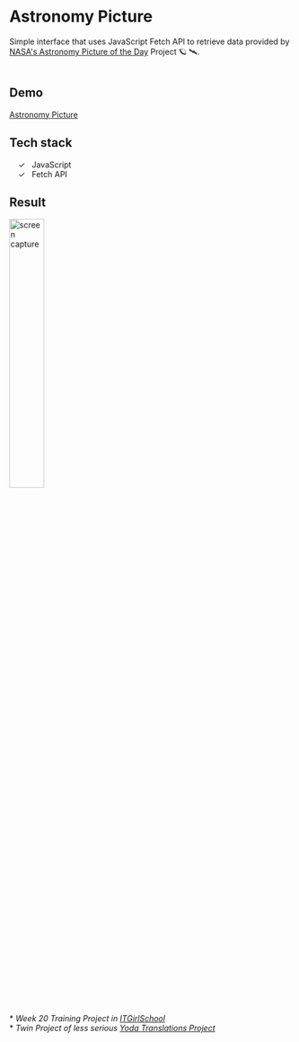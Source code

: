 # Astronomy Picture
Simple interface that uses JavaScript Fetch API to retrieve data provided by [NASA's Astronomy Picture of the Day] Project :ringed_planet: 🛰️.
<br><br>

## Demo
[Astronomy Picture]

## Tech stack 

&nbsp;&nbsp;&nbsp;&nbsp;&check;&nbsp;&nbsp; JavaScript<br>
&nbsp;&nbsp;&nbsp;&nbsp;&check;&nbsp;&nbsp; Fetch API<br>

## Result
<img width="35%" alt="screen capture" src="../main/assets/img/captureweb.jpeg">


<br><br> 
\* _Week 20 Training Project in [ITGirlSchool]_ 
<br>
\* _Twin Project of less serious [Yoda Translations Project]_ 
  

   [ITGirlSchool]: <https://itgirlschool.com/en>
   [Astronomy Picture]: <https://alenagm.github.io/astronomy-picture/>
   [Yoda Translations Project]:<https://github.com/AlenaGM/yoda-translations>
   [NASA's Astronomy Picture of the Day]:<https://apod.nasa.gov/apod/>
